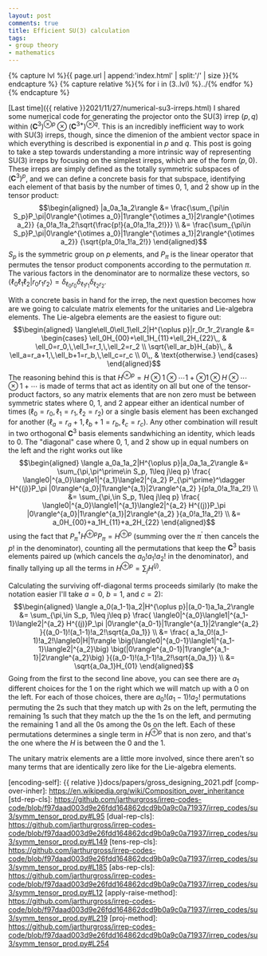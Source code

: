 ```yaml
---
layout: post
comments: true
title: Efficient SU(3) calculation
tags:
- group theory
- mathematics
---
```


{% capture lvl %}{{ page.url | append:'index.html' | split:'/' | size }}{% endcapture %}
{% capture relative %}{% for i in (3..lvl) %}../{% endfor %}{% endcapture %}

[Last time]({{ relative }}2021/11/27/numerical-su3-irreps.html) I shared some numerical code for generating the projector onto the SU(3) irrep $(p,q)$ within $(\mathbf{C}^3)^{\otimes p}\otimes(\mathbf{C}^{3*})^{\otimes q}$.
This is an incredibly inefficient way to work with SU(3) irreps, though, since the dimenion of the ambient vector space in which everything is described is exponential in $p$ and $q$.
This post is going to take a step towards understanding a more intrinsic way of representing SU(3) irreps by focusing on the simplest irreps, which are of the form $(p,0)$.
These irreps are simply defined as the totally symmetric subspaces of $(\mathbf{C}^3)^p$, and we can define a concrete basis for that subspace, identifying each element of that basis by the number of times 0, 1, and 2 show up in the tensor product:
$$\begin{aligned}
    |a_0a_1a_2\rangle
    &=
    \frac{\sum_{\pi\in S_p}P_\pi|0\rangle^{\otimes a_0}|1\rangle^{\otimes a_1}|2\rangle^{\otimes a_2}}
    {a_0!a_1!a_2!\sqrt{\frac{p!}{a_0!a_1!a_2!}}}
    \\
    &=
    \frac{\sum_{\pi\in S_p}P_\pi|0\rangle^{\otimes a_0}|1\rangle^{\otimes a_1}|2\rangle^{\otimes a_2}}
    {\sqrt{p!a_0!a_1!a_2!}}
\end{aligned}$$
$S_p$ is the symmetric group on $p$ elements, and $P_\pi$ is the linear operator that permutes the tensor product components according to the permutation $\pi$.
The various factors in the denominator are to normalize these vectors, so $\langle\ell_0\ell_1\ell_2|r_0r_1r_2\rangle=\delta_{\ell_0r_0}\delta_{\ell_1r_1}\delta_{\ell_2r_2}$.

With a concrete basis in hand for the irrep, the next question becomes how are we going to calculate matrix elements for the unitaries and Lie-algebra elements.
The Lie-algebra elements are the easiest to figure out:
$$\begin{aligned}
    \langle\ell_0\ell_1\ell_2|H^{\oplus p}|r_0r_1r_2\rangle
    &=
    \begin{cases}
        \ell_0H_{00}+\ell_1H_{11}+\ell_2H_{22}\,,
        &
        \ell_0=r_0,\,\ell_1=r_1,\,\ell_2=r_2
        \\
        \sqrt{\ell_ar_b}H_{ab}\,,
        &
        \ell_a=r_a+1,\,\ell_b+1=r_b,\,\ell_c=r_c
        \\
        0\,,
        &
        \text{otherwise.}
    \end{cases}
\end{aligned}$$
The reasoning behind this is that $H^{\otimes p}=H\otimes1\otimes\cdots1+\otimes1\otimes H\otimes\cdots\otimes1+\cdots$ is made of terms that act as identity on all but one of the tensor-product factors, so any matrix elements that are non zero must be between symmetric states where 0, 1, and 2 appear either an identical number of times ($\ell_0=r_0,\,\ell_1=r_1,\,\ell_2=r_2$) or a single basis element has been exchanged for another ($\ell_a=r_a+1,\,\ell_b+1=r_b,\,\ell_c=r_c$).
Any other combination will result in two orthogonal $\mathbf{C}^3$ basis elements sandwhiching an identity, which leads to 0.
The "diagonal" case where 0, 1, and 2 show up in equal numbers on the left and the right works out like
$$\begin{aligned}
\langle a_0a_1a_2|H^{\oplus p}|a_0a_1a_2\rangle
&=
\sum_{\pi,\pi^\prime\in S_p, 1\leq j\leq p}
\frac{
\langle0|^{a_0}\langle1|^{a_1}\langle2|^{a_2}
P_{\pi^\prime}^\dagger H^{(j)}P_\pi
|0\rangle^{a_0}|1\rangle^{a_1}|2\rangle^{a_2}
}{p!a_0!a_1!a_2!}
\\
&=
\sum_{\pi,\in S_p, 1\leq j\leq p}
\frac{
\langle0|^{a_0}\langle1|^{a_1}\langle2|^{a_2}
H^{(j)}P_\pi
|0\rangle^{a_0}|1\rangle^{a_1}|2\rangle^{a_2}
}{a_0!a_1!a_2!}
\\
&=
a_0H_{00}+a_1H_{11}+a_2H_{22}
\end{aligned}$$
using the fact that $P_\pi^\dagger H^{\oplus p}P_\pi=H^{\oplus p}$ (summing over the $\pi^\prime$ then cancels the $p!$ in the denominator), counting all the permutations that keep the $\mathbf{C}^3$ basis elements paired up (which cancels the $a_0!a_1!a_2!$ in the denominator), and finally tallying up all the terms in $H^{\oplus p}=\sum_jH^{(j)}$.

Calculating the surviving off-diagonal terms proceeds similarly (to make the notation easier I'll take $a=0$, $b=1$, and $c=2$):
$$\begin{aligned}
\langle a_0(a_1-1)a_2|H^{\oplus p}|(a_0-1)a_1a_2\rangle
&=
\sum_{\pi,\in S_p, 1\leq j\leq p}
\frac{
\langle0|^{a_0}\langle1|^{a_1-1}\langle2|^{a_2}
H^{(j)}P_\pi
|0\rangle^{a_0-1}|1\rangle^{a_1}|2\rangle^{a_2}
}{(a_0-1)!(a_1-1)!a_2!\sqrt{a_0a_1}}
\\
&=
\frac{
a_1a_0!(a_1-1)!a_2!\langle0|H|1\rangle
\big(\langle0|^{a_0-1}\langle1|^{a_1-1}\langle2|^{a_2}\big)
\big(|0\rangle^{a_0-1}|1\rangle^{a_1-1}|2\rangle^{a_2}\big)
}{(a_0-1)!(a_1-1)!a_2!\sqrt{a_0a_1}}
\\
&=
\sqrt{a_0a_1}H_{01}
\end{aligned}$$
Going from the first to the second line above, you can see there are $a_1$ different choices for the 1 on the right which we will match up with a 0 on the left.
For each of those choices, there are $a_0!(a_1-1)!a_2!$ permutations permuting the 2s such that they match up with 2s on the left, permuting the remaining 1s such that they match up the the 1s on the left, and permuting the remaining 1 and all the 0s among the 0s on the left.
Each of these permutations determines a single term in $H^{\oplus p}$ that is non zero, and that's the one where the $H$ is between the 0 and the 1.

The unitary matrix elements are a little more involved, since there aren't so many terms that are identically zero like for the Lie-algebra elements.

[hall2000]: http://arxiv.org/abs/math-ph/0005032
[wiki-dual]: https://en.wikipedia.org/wiki/Dual_representation
[github-irreps]: https://github.com/jarthurgross/irrep-codes-code
[encoding-paper]: https://doi.org/10.1103/PhysRevLett.127.010504
[encoding-self]: {{ relative }}docs/papers/gross_designing_2021.pdf
[comp-over-inher]: https://en.wikipedia.org/wiki/Composition_over_inheritance
[std-rep-cls]: https://github.com/jarthurgross/irrep-codes-code/blob/f97daad003d9e26fdd164862dcd9b0a9c0a71937/irrep_codes/su3/symm_tensor_prod.py#L95
[dual-rep-cls]: https://github.com/jarthurgross/irrep-codes-code/blob/f97daad003d9e26fdd164862dcd9b0a9c0a71937/irrep_codes/su3/symm_tensor_prod.py#L149
[tens-rep-cls]: https://github.com/jarthurgross/irrep-codes-code/blob/f97daad003d9e26fdd164862dcd9b0a9c0a71937/irrep_codes/su3/symm_tensor_prod.py#L185
[abs-rep-cls]: https://github.com/jarthurgross/irrep-codes-code/blob/f97daad003d9e26fdd164862dcd9b0a9c0a71937/irrep_codes/su3/symm_tensor_prod.py#L12
[apply-raise-method]: https://github.com/jarthurgross/irrep-codes-code/blob/f97daad003d9e26fdd164862dcd9b0a9c0a71937/irrep_codes/su3/symm_tensor_prod.py#L219
[proj-method]: https://github.com/jarthurgross/irrep-codes-code/blob/f97daad003d9e26fdd164862dcd9b0a9c0a71937/irrep_codes/su3/symm_tensor_prod.py#L254
[^threshold]: Numerically one must set a threshold below which one considers the singular values to be 0.
[^adjoints]: I'm being a bit sloppy with the distinction between vectors $|\psi\rangle$ and dual vectors $\langle\psi|$, here, which I think I'm getting away with because the vectors are all real in the basis I've chosen to represent them. In reality, this matrix of linearly-independent rows should be thought of as a projection from the full tensor-product space to some abstract basis of the irrep, so using the right singular vectors would be most correct, since they're dual vectors.
